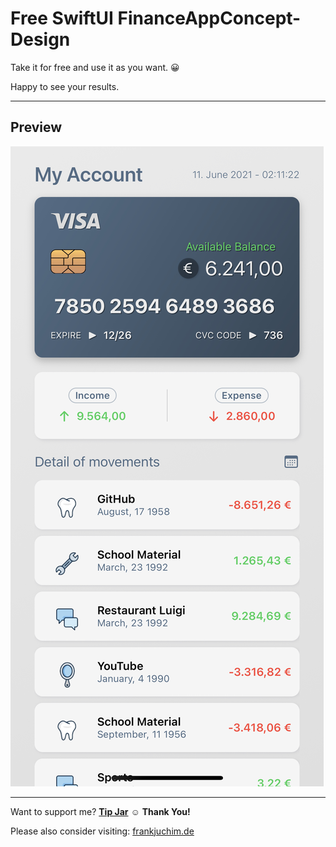 # **Free** SwiftUI FinanceAppConcept-Design

Take it for free and use it as you want. 😀 

Happy to see your results.
___
## Preview
![Preview](https://github.com/frankjuchim/FinanceAppConcept/blob/main/preview.jpeg)
___

Want to support me? [__Tip Jar__](https://paypal.me/frankjuchim) ☺️ **Thank You!**

Please also consider visiting: [frankjuchim.de](https://frankjuchim.de)

